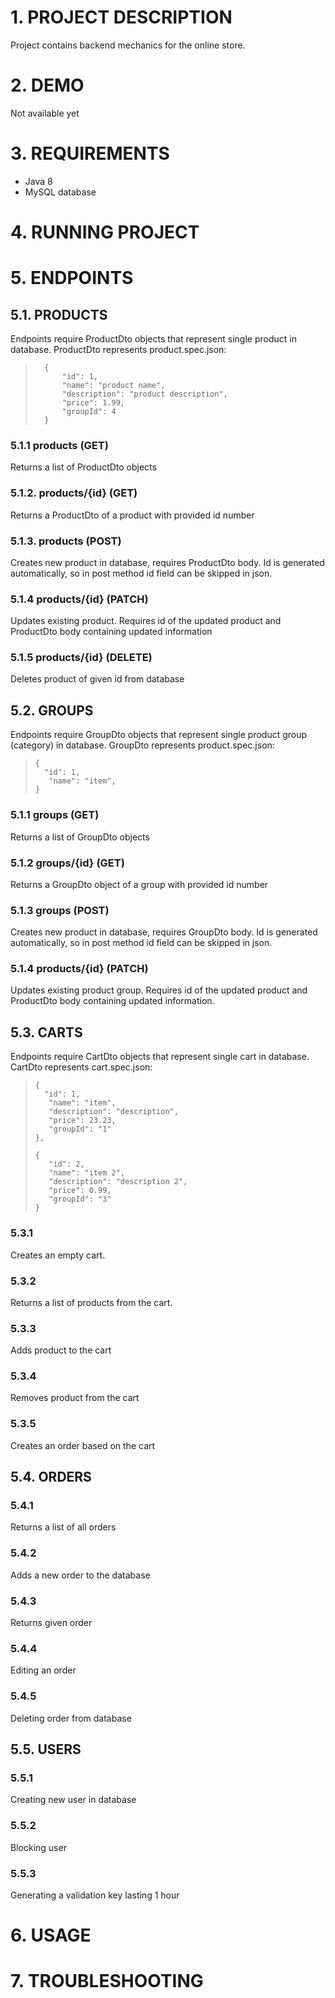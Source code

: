 # 1. PROJECT DESCRIPTION

Project contains backend mechanics for the online store.

# 2. DEMO

Not available yet

# 3. REQUIREMENTS
- Java 8
- MySQL database

# 4. RUNNING PROJECT

# 5. ENDPOINTS

## 5.1. PRODUCTS

Endpoints require ProductDto objects that represent single product in database. ProductDto represents product.spec.json:
>       {
>           "id": 1,
>           "name": "product name",
>           "description": "product description",
>           "price": 1.99,
>           "groupId": 4
>       } 

### 5.1.1 products (GET)

Returns a list of ProductDto objects

### 5.1.2. products/{id} (GET)

Returns a ProductDto of a product with provided id number

### 5.1.3. products (POST)

Creates new product in database, requires ProductDto body. Id is generated automatically, so in post method id field can be skipped in json.  

### 5.1.4 products/{id} (PATCH)

Updates existing product. Requires id of the updated product and ProductDto body containing updated information

### 5.1.5 products/{id} (DELETE)

Deletes product of given id from database


## 5.2. GROUPS

Endpoints require GroupDto objects that represent single product group (category) in database. GroupDto represents product.spec.json: 
>
>
>     {
>       "id": 1,
>        "name": "item",
>     }

### 5.1.1 groups (GET)

Returns a list of GroupDto objects

### 5.1.2 groups/{id} (GET)

Returns a GroupDto object of a group with provided id number

### 5.1.3 groups (POST)

Creates new product in database, requires GroupDto body. Id is generated automatically, so in post method id field can be skipped in json.

### 5.1.4 products/{id} (PATCH)

Updates existing product group. Requires id of the updated product and ProductDto body containing updated information.


## 5.3. CARTS

Endpoints require CartDto objects that represent single cart in database. CartDto represents cart.spec.json:

>
>
>     {
>       "id": 1,
>        "name": "item",
>        "description": "description",
>        "price": 23.23,
>        "groupId": "1"
>     },
>
>     {
>        "id": 2,
>        "name": "item 2",
>        "description": "description 2",
>        "price": 0.99,
>        "groupId": "3"
>     }


### 5.3.1

Creates an empty cart.

### 5.3.2

Returns a list of products from the cart.

### 5.3.3

Adds product to the cart

### 5.3.4

Removes product from the cart

### 5.3.5 

Creates an order based on the cart

## 5.4. ORDERS

### 5.4.1

Returns a list of all orders

### 5.4.2

Adds a new order to the database

### 5.4.3

Returns given order

### 5.4.4

Editing an order

### 5.4.5 

Deleting order from database

## 5.5. USERS

### 5.5.1

Creating new user in database

### 5.5.2

Blocking user

### 5.5.3

Generating a validation key lasting 1 hour

# 6. USAGE


# 7. TROUBLESHOOTING